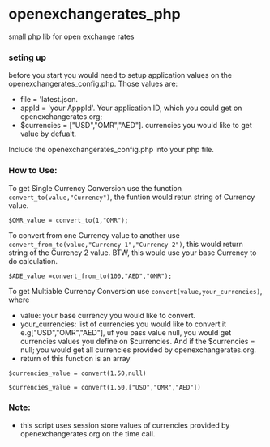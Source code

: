 # openexchangerates_php
small php lib for open exchange rates

### seting up 
before you start you would need to setup application values on the openexchangerates_config.php. Those values are:

- file = 'latest.json. 
- appId = 'your ApppId'. Your application ID, which you could get on openexchangerates.org;
- $currencies = ["USD","OMR","AED"]. currencies you would like to get value by defualt.  

Include the openexchangerates_config.php into your php file.

### How to Use:

To get Single Currency Conversion use the function `convert_to(value,"Currency")`, the funtion would retun string of Currency value.

```
$OMR_value = convert_to(1,"OMR");

```


To convert from one Currency value to another use `convert_from_to(value,"Currency 1","Currency 2")`, this would return string of the Currency 2 value. BTW, this would use your base Currency to do calculation.

```
$ADE_value =convert_from_to(100,"AED","OMR");
```

To get Multiable Currency Conversion use `convert(value,your_currencies)`, where
- value: your base currency you would like to convert.
- your_currencies: list of currencies you would like to convert it e.g["USD","OMR","AED"], uf you pass value null, you would get currencies values you define on $currencies. And if the $currencies = null; you would get all currencies provided by openexchangerates.org.
- return of this function is an array


```
$currencies_value = convert(1.50,null)

$currencies_value = convert(1.50,["USD","OMR","AED"])
```

### Note:
- this script uses session store values of currencies provided by openexchangerates.org on the time call.